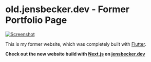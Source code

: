 
# old.jensbecker.dev - Former Portfolio Page

[![Screenshot](https://user-images.githubusercontent.com/20878653/112180364-ca2e0d80-8bfb-11eb-84db-97b05ca25e7a.png)](https://jensbecker.dev)

This is my former website, which was completely built with [Flutter](https://flutter.dev).

**Check out the new website build with [Next.js](https://nextjs.org/) on [jensbecker.dev](https://jensbecker.dev)**
